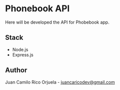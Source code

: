 # Phonebook API

Here will be developed the API for Phobebook app.

## Stack
* Node.js
* Express.js

## Author
Juan Camilo Rico Orjuela - <juancaricodev@gmail.com>
